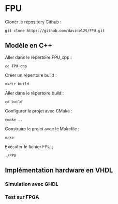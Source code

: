 # FPU
Cloner le repository Github :
```shel
git clone https://github.com/davidel29/FPU.git
```
## Modèle en C++
Aller dans le répertoire FPU_cpp :
```shel
cd FPU_cpp
```
Créer un répertoire build :
```shel
mkdir build
```
Aller dans le répertoire build :
```shel
cd build
```
Configurer le projet avec CMake :
```shel
cmake ..
```
Construire le projet avec le Makefile :
```shel
make
```
Exécuter le fichier FPU ;
```shel
./FPU
```
## Implémentation hardware en VHDL
### Simulation avec GHDL
### Test sur FPGA
